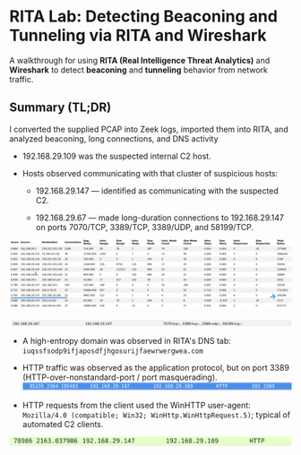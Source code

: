 # RITA Lab: Detecting Beaconing and Tunneling via RITA and Wireshark

A walkthrough for using **RITA (Real Intelligence Threat Analytics)** and **Wireshark** to detect **beaconing** and **tunneling** behavior from network traffic.

## Summary (TL;DR)
I converted the supplied PCAP into Zeek logs, imported them into RITA, and analyzed beaconing, long connections, and DNS activity

- 192.168.29.109 was the suspected internal C2 host.

- Hosts observed communicating with that cluster of suspicious hosts:

  - 192.168.29.147 — identified as communicating with the suspected C2.

  - 192.168.29.67 — made long-duration connections to 192.168.29.147 on ports 7070/TCP, 3389/TCP, 3389/UDP, and 58199/TCP.

![Internal Beaconing](Internal_Beaconing.png)

![long connection](long_connection.png)

- A high-entropy domain was observed in RITA's DNS tab:
`iuqssfsodp9ifjaposdfjhgosurijfaewrwergwea.com`


- HTTP traffic was observed as the application protocol, but on port 3389 (HTTP-over-nonstandard-port / port masquerading).
![RDP](RDP_port.png) 

- HTTP requests from the client used the WinHTTP user-agent:
`Mozilla/4.0 (compatible; Win32; WinHttp.WinHttpRequest.5)`; typical of automated C2 clients.

![C2 protocol](C2_protocol.png)

